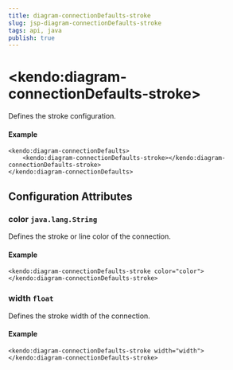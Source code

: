 ```yaml
---
title: diagram-connectionDefaults-stroke
slug: jsp-diagram-connectionDefaults-stroke
tags: api, java
publish: true
---
```


# \<kendo:diagram-connectionDefaults-stroke\>

Defines the stroke configuration.

#### Example
    <kendo:diagram-connectionDefaults>
        <kendo:diagram-connectionDefaults-stroke></kendo:diagram-connectionDefaults-stroke>
    </kendo:diagram-connectionDefaults>

## Configuration Attributes

### color `java.lang.String`

Defines the stroke or line color of the connection.

#### Example
    <kendo:diagram-connectionDefaults-stroke color="color">
    </kendo:diagram-connectionDefaults-stroke>

### width `float`

Defines the stroke width of the connection.

#### Example
    <kendo:diagram-connectionDefaults-stroke width="width">
    </kendo:diagram-connectionDefaults-stroke>


